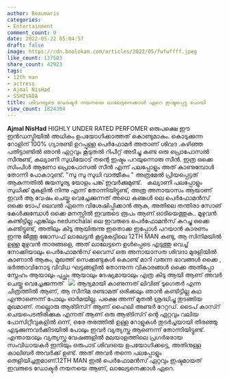 ```yaml
---
author: Beaumaris
categories:
- Entertainment
comment_count: 0
date: 2022-05-22 05:04:57
draft: false
image: https://cdn.boolokam.com/articles/2022/05/fwfwffff.jpeg
like_count: 137503
share_count: 42923
tags:
- 12th man
- actress
- Ajmal NisHad
- SSHIVADA
title: ശിവദയുടെ ഡോക്ടർ നയനയെ ലാലേട്ടനെക്കാൾ ഏറെ ഇഷ്ടപ്പെട്ടു പോയി
view_count: 1824304
---
```


**Ajmal NisHad** HIGHLY UNDER RATED PERFOMER ഒരുപക്ഷെ ഈ ഇൻഡസ്ട്രിയിൽ അധികം ഉപയോഗിക്കാത്തത് കൊണ്ടുമാകും. കൊടുക്കുന്ന റോളിന് 100% ഗ്യാരണ്ടി ഉറപ്പുള്ള പെർഫോമർ അതാണ് ശിവദ .കഴിഞ്ഞ പതിട്ടാണ്ടിൽ ഞാൻ ഏറ്റവും കൂടുതൽ റിപീറ്റ് അടിച്ചു കണ്ട ഒരു പ്രൊപോസൽ സീനുണ്ട്, കല്യാണി സുധിയോട് തന്റെ ഇഷ്ടം പറയുന്നൊരു സീൻ. ഇത്ര ഒക്കെ സിംപിൾ ആണോ പ്രൊപോസൽ സീൻ എന്ന് പലപ്പോളും അത്‌ കാണുമ്പോൾ തോന്നി പോകാറുണ്ട്. "സു സു സുധി വാത്മീകം " അത്രമേൽ പ്രിയപ്പെട്ടത് ആകുന്നതിൽ ജയസൂര്യ യോളം പങ്ക് ഇവർക്കുമുണ്ട്. &nbsp; കല്യാണി പലപ്പോളും സുധിക്ക് മുകളിൽ നിന്നു എന്ന് തോന്നിയിട്ടുണ്ട്, അത്ര അനായാസം ആയാണ് ഇവർ ആ വേഷം ചെയ്തു വെച്ചേക്കുന്നത് അധെ കണ്കൾ ലെ പെർഫോമൻസ് ഒക്കെ ടോപ് ലെവൽ എന്നെ വിശേഷിപ്പിക്കാൻ ആകു, അതിലെ തന്തിരാ സോങ് കേൾക്കുമ്പോൾ ഒക്കെ മനസ്സിൽ ഇവരുടെ രൂപം ആണ് ഓടിയെത്തുക.. മുഴുവൻ കണ്ടിട്ടില്ല എങ്കിലും nedunchalai ലെ ഇവരുടെ പെർഫോമൻസ് കുറച്ചു ഒക്കെ കണ്ടിട്ടുണ്ട്, അതിലും കിടു ആയിരുന്നു ഇതൊക്ക ഇപ്പോൾ പറയാൻ കാരണം ഇന്നു ജീത്തു ജോസഫ് ലാലേട്ടൻ കൂട്ടുകേട്ടിലെ 12TH MAN കണ്ടു, ആ സിനിമയിൽ ഉള്ള മുഴുവൻ താരങ്ങളെ, അത് ലാലേട്ടനെ ഉൾപ്പെടെ എടുത്തു വെച്ച് നോക്കിയാലും പെർഫോമൻസ് വൈസ് ഒരു അനായാസത ശിവദാ മുരളിയിൽ കാണാൻ ആകും, മുഖത്ത് സെക്കണ്ടുകൾ കൊണ്ട് മാറി വരുന്ന ഭാവങ്ങൾ ഒക്കെ , ഭർത്താവിനോടു വിവിധ ഘട്ടങ്ങളിൽ തോന്നുന്ന വികാരങ്ങൾ ഒക്കെ അതിപ്പോ സ്നേഹം ആയാലും പുച്ഛം ആയാലും ദേഷ്യമായാലും എത്ര കിടു ആയി ആണ് അവർ ചെയ്തു വെച്ചേക്കുന്നത് &nbsp; ![](https://cdn.boolokam.com/articles/2022/05/fwfwffff.jpeg) ആദ്യമായി കാണുന്നത് ലിവിങ് ടുഗെതർ എന്ന ചിത്രത്തിൽ ആണ്, ആ സിനിമ രണ്ടാമത് ഒരിക്കലും ഞാൻ കണ്ടിട്ടില്ല കഥ എന്താണെന്ന് പോലും ഓർമയില്ല. പക്ഷെ അന്ന് മുതൽ ശ്രദ്ധിച്ചു തുടങ്ങിയ മുഖമാണ്. നല്ലൊരു ആര്ടിസ്റ് ആണ് ഹൈലി അണ്ടർ റേറ്റഡ്. ടൈപ് കാസ്റ് ചെയപെടതിരിക്കുക എന്നത് ആണ് ഒരു ആര്ടിസ്റ് ന്റെ ഏറ്റവും വലിയ പോസിറ്റീവുകളിൽ ഒന്ന്, ഒരേ തരത്തിൽ ഉള്ള റോളുകൾ തുടർച്ചയായി തിരഞ്ഞു എടുക്കുന്നവർക്കിടയിൽ പോലും ഇവർ വ്യത്യസ്ത ആണെന്ന് തോന്നിയിട്ടുണ്ട്. എന്തായാലും വ്യത്യസ്ത വേഷങ്ങളിൽ മലയാളത്തിലെ പ്രഗർഭരായ സംവിധായകർ ഇനിയും ഒരുപാട് ശിവദയെ ഉപയോഗിക്കട്ടെ, അതിനുള്ള കാലിബർ അവർക്ക് ഉണ്ട്. അത്‌ അവർ തന്നെ പലപ്പോളും തെളിയിച്ചതുമാണ്.12TH MAN ഇൽ പെർഫോമൻസ് ഏറ്റവും ഇഷ്ടമായത് ഇവരുടെ ഡോക്ടർ നയനയെ ആണ്, ലാലേട്ടനെക്കാൾ ഏറെ.